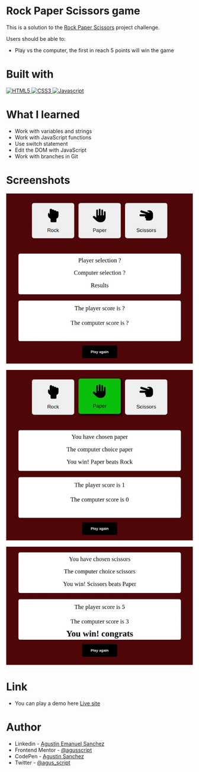 # Rock Paper Scissors game

This is a solution to the  [Rock Paper Scissors](https://www.theodinproject.com/lessons/foundations-rock-paper-scissors) project challenge.

Users should be able to:

- Play vs the computer, the first in reach 5 points will win the game

# Built with

<p>
 <a href="https://developer.mozilla.org/en-US/docs/Glossary/HTML">
  <img src="https://img.shields.io/badge/-HTML5-E34F26?style=flat-square&logo=html5&logoColor=white" height="30" alt="HTML5"/>
 </a>
 <a href="https://developer.mozilla.org/en-US/docs/Web/CSS">
  <img src="https://img.shields.io/badge/-CSS3-blue?style=flat-square&logo=CSS3&logoColor=white" height="30" alt="CSS3"/>
 </a>
 <a href="https://developer.mozilla.org/en-US/docs/Web/JavaScript">
  <img src="https://img.shields.io/badge/-Javascript-yellow?style=flat-square&logo=Javascript&logoColor=white" height="30" alt="Javascript"/>
 </a>
</p>
  
# What I learned

- Work with variables and strings
- Work with JavaScript functions
- Use switch statement
- Edit the DOM with JavaScript
- Work with branches in Git

# Screenshots

![](images/screenshot.webp)

![](images/active-state.webp)

![](images/screenshot-1.webp)

# Link

- You can play a demo here [Live site](https://agusscript.github.io/Rock-Paper-Scissors/)

# Author

- Linkedin - [Agustin Emanuel Sanchez](https://www.linkedin.com/in/agustin-emanuel-sanchez-4b2807240/)
- Frontend Mentor - [@agusscript](https://www.frontendmentor.io/profile/agusscript)
- CodePen - [Agustin Sanchez](https://codepen.io/agusscript)
- Twitter - [@agus_script](https://twitter.com/agus_script)
